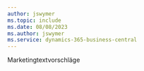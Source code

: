 ```yaml
---
author: jswymer
ms.topic: include
ms.date: 08/08/2023
ms.author: jswymer
ms.service: dynamics-365-business-central
---
```

Marketingtextvorschläge